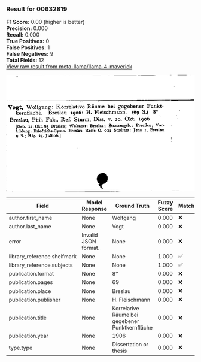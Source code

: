### Result for 00632819
**F1 Score:** 0.00 (higher is better)<br>**Precision:** 0.000<br>**Recall:** 0.000<br>**True Positives:** 0<br>**False Positives:** 1<br>**False Negatives:** 9<br>**Total Fields:** 12<br>[View raw result from meta-llama/llama-4-maverick](https://github.com/RISE-UNIBAS/humanities_data_benchmark/blob/main/results/2025-10-17/T0252/request_T0252_00632819.json)

<img src="https://github.com/RISE-UNIBAS/humanities_data_benchmark/blob/main/benchmarks/zettelkatalog/images/00632819.jpg?raw=true" alt="00632819" width="600px">

| Field | Model Response | Ground Truth | Fuzzy Score | Match |
|-------|----------------|--------------|-------------|-------|
| author.first_name | None | Wolfgang | 0.000 | ❌ |
| author.last_name | None | Vogt | 0.000 | ❌ |
| error | Invalid JSON format. | None | 0.000 | ❌ |
| library_reference.shelfmark | None | None | 1.000 | ✅ |
| library_reference.subjects | None | None | 1.000 | ✅ |
| publication.format | None | 8° | 0.000 | ❌ |
| publication.pages | None | 69 | 0.000 | ❌ |
| publication.place | None | Breslau | 0.000 | ❌ |
| publication.publisher | None | H. Fleischmann | 0.000 | ❌ |
| publication.title | None | Korrelarive Räume bei gegebener Punktkernfläche | 0.000 | ❌ |
| publication.year | None | 1906 | 0.000 | ❌ |
| type.type | None | Dissertation or thesis | 0.000 | ❌ |
